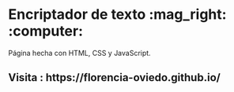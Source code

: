 <h1> Encriptador de texto :mag_right:  :computer: </h1> 
Página hecha con HTML, CSS y JavaScript.
<h2> Visita : https://florencia-oviedo.github.io/ </h2>
